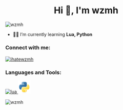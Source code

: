 <h1 align="center">Hi 👋, I'm wzmh</h1>
<p align="left"> <img src="https://komarev.com/ghpvc/?username=wzmh&label=Profile%20views&color=0e75b6&style=plastic" alt="wzmh" /> </p>

- 🧑‍💻 I’m currently learning **Lua, Python**

<h3 align="left">Connect with me:</h3>
<p align="left">
<a href="https://twitter.com/ihatewzmh" target="blank"><img align="center" src="https://raw.githubusercontent.com/rahuldkjain/github-profile-readme-generator/master/src/images/icons/Social/twitter.svg" alt="ihatewzmh" height="30" width="40" /></a>
</p>

<h3 align="left">Languages and Tools:</h3>
<p align="left"> 
  <a href="https://www.lua.org" target="_blank" rel="noreferrer"> <img src="https://cdn.jsdelivr.net/gh/devicons/devicon@latest/icons/lua/lua-original-wordmark.svg" alt="lua" width="40" height="40"/> </a>
  <a href="https://www.python.org" target="_blank" rel="noreferrer"> <img src="https://raw.githubusercontent.com/devicons/devicon/master/icons/python/python-original.svg" alt="python" width="40" height="40"/> </a>
</p>

<p><img align="center" src="https://github-readme-stats.vercel.app/api/top-langs?username=wzmh&show_icons=true&theme=dark&hide_border=true&locale=en&layout=compact" alt="wzmh" /></p>
